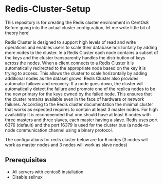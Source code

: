 # Redis-Cluster-Setup
This repository is for creating the Redis cluster environment in CentOs8
Before going into the actual cluster configuration, let me write little bit of theory here!

Redis Cluster is designed to support high levels of read and write operations and enables users to scale their database horizontally by adding more nodes to the cluster. In a Redis Cluster each node contains a subset of the keys and the cluster transparently handles the distribution of keys across the nodes. When a client connects to a Redis Cluster it is automatically redirected to the appropriate node based on the key it is trying to access. This allows the cluster to scale horizontally by adding additional nodes as the dataset grows. Redis Cluster also provides automatic failover and recovery. If a node goes down, the cluster will automatically detect the failure and promote one of the replica nodes to be the new primary for the keys owned by the failed node. This ensures that the cluster remains available even in the face of hardware or network failures. According to the Redis cluster documentation the minimal cluster that works as expected requires to contain at least 3 master nodes. For high availability it is recommended that one should have at least 6 nodes with three masters and three slaves, each master having a slave. Redis uses port 6379 (default) and the port 16379 is used for the cluster bus (a node-to-node communication channel using a binary protocol.

The configurations for redis cluster below are for 6 nodes (3 nodes will work as master nodes and 3 nodes will work as slave nodes)

## Prerequisites
* All servers with centos8 installation 
* Disable selinux
